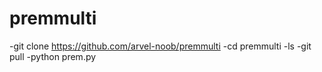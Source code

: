 # premmulti
-git clone https://github.com/arvel-noob/premmulti
-cd premmulti
-ls
-git pull
-python prem.py
